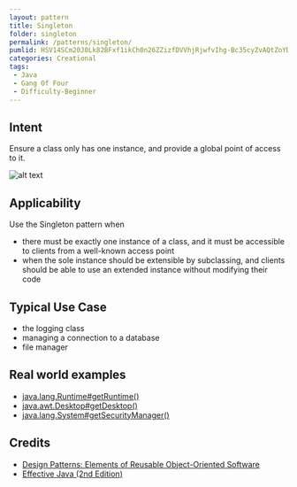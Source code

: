 ```yaml
---
layout: pattern
title: Singleton
folder: singleton
permalink: /patterns/singleton/
pumlid: HSV14SCm20J0Lk82BFxf1ikCh0n26ZZizfDVVhjRjwfvIhg-Bc35cyZvAQtZoYD3l4w364gTWxhcms2d3z-ydnAzsRuO4BUWmV43HRUcWcaagF-Lz55M3lq2
categories: Creational
tags:
 - Java
 - Gang Of Four
 - Difficulty-Beginner
---
```


## Intent
Ensure a class only has one instance, and provide a global point of
access to it.

![alt text](./etc/singleton_1.png "Singleton")

## Applicability
Use the Singleton pattern when

* there must be exactly one instance of a class, and it must be accessible to clients from a well-known access point
* when the sole instance should be extensible by subclassing, and clients should be able to use an extended instance without modifying their code

## Typical Use Case

* the logging class
* managing a connection to a database
* file manager

## Real world examples

* [java.lang.Runtime#getRuntime()](http://docs.oracle.com/javase/8/docs/api/java/lang/Runtime.html#getRuntime%28%29)
* [java.awt.Desktop#getDesktop()](http://docs.oracle.com/javase/8/docs/api/java/awt/Desktop.html#getDesktop--)
* [java.lang.System#getSecurityManager()](http://docs.oracle.com/javase/8/docs/api/java/lang/System.html#getSecurityManager--)


## Credits

* [Design Patterns: Elements of Reusable Object-Oriented Software](http://www.amazon.com/Design-Patterns-Elements-Reusable-Object-Oriented/dp/0201633612)
* [Effective Java (2nd Edition)](http://www.amazon.com/Effective-Java-Edition-Joshua-Bloch/dp/0321356683)

